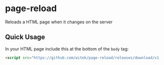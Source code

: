 # page-reload

Reloads a HTML page when it changes on the server


## Quick Usage

In your HTML page include this at the bottom of the `body` tag:

```html
<script src="https://github.com/witek/page-reload/releases/download/v1.0.1/page-reload.js"></script>
```

